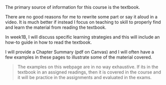 The primary source of information for this course is the textbook. 


There are no good reasons for me to rewrite some part or say it aloud in a video. It is much better if instead I focus on teaching to skill to properly find and learn the material from reading the textbook.

In week1B, I will discuss specific learning strategies and this will include an how-to guide in how to read the textbook. 

I will provide a Chapter Summary (pdf on Canvas) and I will often have a few examples in these pages to illustrate some of the material covered. 

> The examples on this webpage are in no way exhaustive. If its in the textbook in an assigned readings, then it is covered in the course and it will be practice in the assignments and evaluated in the exams. 


